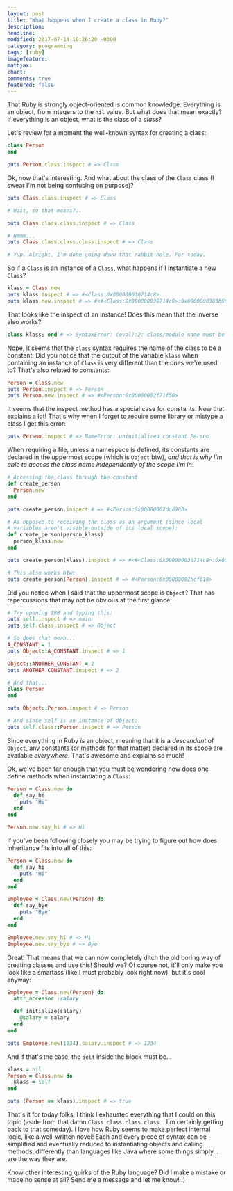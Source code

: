 ```yaml
---
layout: post
title: "What happens when I create a class in Ruby?"
description: 
headline: 
modified: 2017-07-14 10:26:20 -0300
category: programming
tags: [ruby]
imagefeature: 
mathjax: 
chart: 
comments: true
featured: false
---
```


That Ruby is strongly object-oriented is common knowledge. Everything is an object, from integers to the `nil` value. But what does that mean exactly? If everything is an object, what is the class of a *class*?

Let's review for a moment the well-known syntax for creating a class:

```ruby
class Person
end

puts Person.class.inspect # => Class
```

Ok, now that's interesting. And what about the class of the `Class` class (I swear I'm not being confusing on purpose)?

```ruby
puts Class.class.inspect # => Class

# Wait, so that means?...

puts Class.class.class.inspect # => Class

# Hmmm...
puts Class.class.class.class.inspect # => Class

# Yup. Alright, I'm done going down that rabbit hole. For today.
```

So if a `Class` is an instance of a `Class`, what happens if I instantiate a new `Class`?

```ruby
klass = Class.new
puts klass.inspect # => #<Class:0x000000030714c8>
puts klass.new.inspect # => #<#<Class:0x000000030714c8>:0x0000000303b800>
```

That looks like the inspect of an instance! Does this mean that the inverse also works?

```ruby
class klass; end # => SyntaxError: (eval):2: class/module name must be CONSTANT
```

Nope, it seems that the `class` syntax requires the name of the class to be a constant. Did you notice that the output of the variable `klass` when containing an instance of `Class` is very different than the ones we're used to? That's also related to constants:

```ruby
Person = Class.new
puts Person.inspect # => Person
puts Person.new.inspect # => #<Person:0x00000002f71f50>
```

It seems that the inspect method has a special case for constants. Now that explains a lot! That's why when I forget to require some library or mistype a class I get this error:

```ruby
puts Persno.inspect # => NameError: uninitialized constant Persno
```

When requiring a file, unless a namespace is defined, its constants are declared in the uppermost scope (which is `Object` btw), *and that is why I'm able to access the class name independently of the scope I'm in*:

```ruby
# Accessing the class through the constant
def create_person
  Person.new
end

puts create_person.inspect # => #<Person:0x00000002dcd960>

# As opposed to receiving the class as an argument (since local
# variables aren't visible outside of its local scope):
def create_person(person_klass)
  person_klass.new
end

puts create_person(klass).inspect # => #<#<Class:0x000000030714c8>:0x00000002c8ef68>

# This also works btw:
puts create_person(Person).inspect # => #<Person:0x00000002bcf618>
```

Did you notice when I said that the uppermost scope is `Object`? That has repercussions that may not be obvious at the first glance:

```ruby
# Try opening IRB and typing this:
puts self.inspect # => main
puts self.class.inspect # => Object

# So does that mean...
A_CONSTANT = 1
puts Object::A_CONSTANT.inspect # => 1

Object::ANOTHER_CONSTANT = 2
puts ANOTHER_CONSTANT.inspect # => 2

# And that...
class Person
end

puts Object::Person.inspect # => Person

# And since self is an instance of Object:
puts self.class::Person.inspect # => Person
```

Since everything in Ruby *is* an object, meaning that it is a *descendant* of `Object`, any constants (or methods for that matter) declared in its scope are available *everywhere*. That's awesome and explains so much!

Ok, we've been far enough that you must be wondering how does one define methods when instantiating a `Class`:

```ruby
Person = Class.new do
  def say_hi
    puts "Hi"
  end
end

Person.new.say_hi # => Hi
```

If you've been following closely you may be trying to figure out how does inheritance fits into all of this:

```ruby
Person = Class.new do
  def say_hi
    puts "Hi"
  end
end

Employee = Class.new(Person) do
  def say_bye
    puts "Bye"
  end
end

Employee.new.say_hi # => Hi
Employee.new.say_bye # => Bye
```

Great! That means that we can now completely ditch the old boring way of creating classes and use this! Should we? Of course not, it'll only make you look like a smartass (like I must probably look right now), but it's cool anyway:

```ruby
Employee = Class.new(Person) do
  attr_accessor :salary

  def initialize(salary)
    @salary = salary
  end
end

puts Employee.new(1234).salary.inspect # => 1234
```

And if that's the case, the `self` inside the block must be...

```ruby
klass = nil
Person = Class.new do
  klass = self
end

puts (Person == klass).inspect # => true
```

That's it for today folks, I think I exhausted everything that I could on this topic (aside from that damn `Class.class.class.class`... I'm certainly getting back to that someday). I love how Ruby seems to make perfect internal logic, like a well-written novel! Each and every piece of syntax can be simplified and eventually reduced to instantiating objects and calling methods, differently than languages like Java where some things simply... are the way they are.

Know other interesting quirks of the Ruby language? Did I make a mistake or made no sense at all? Send me a message and let me know! :)
